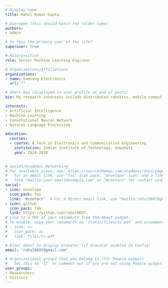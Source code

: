 ```yaml
---
# Display name
title: Rahul Kumar Gupta

# Username (this should match the folder name)
authors:
- admin

# Is this the primary user of the site?
superuser: true

# Role/position
role: Senior Machine Learning Engineer

# Organizations/Affiliations
organizations:
- name: Samsung Electronics
  url: ""

# Short bio (displayed in user profile at end of posts)
bio: My research interests include distributed robotics, mobile computing and programmable matter.

interests:
- Artificial Intelligence
- Machine Learning
- Convolutional Neural Network
- Natural Language Processing

education:
  courses:
  - course: B.Tech in Electronics and Communication Engineering
    institution: Indian Institute of Technology, Guwahati
    year: 2014-2018
  

# Social/Academic Networking
# For available icons, see: https://sourcethemes.com/academic/docs/page-builder/#icons
#   For an email link, use "fas" icon pack, "envelope" icon, and a link in the
#   form "mailto:your-email@example.com" or "#contact" for contact widget.
social:
- icon: envelope
  icon_pack: fas
  link: '#contact'  # For a direct email link, use "mailto:rahul0697@gmail.com".
- icon: github
  icon_pack: fab
  link: https://github.com/rahul0697
# Link to a PDF of your resume/CV from the About widget.
# To enable, copy your resume/CV to `static/files/cv.pdf` and uncomment the lines below.
# - icon: cv
#   icon_pack: ai
#   link: files/cv.pdf

# Enter email to display Gravatar (if Gravatar enabled in Config)
email: "rahul0697@gmail.com"

# Organizational groups that you belong to (for People widget)
#   Set this to `[]` or comment out if you are not using People widget.
user_groups:
- Researchers
- Visitors
---
```



